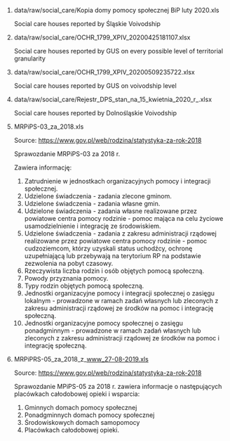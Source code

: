 1. data/raw/social_care/Kopia domy pomocy społecznej BiP luty 2020.xls

    Social care houses reported by Śląskie Voivodship 

2. data/raw/social_care/OCHR_1799_XPIV_20200425181107.xlsx

    Social care houses reported by GUS on every possible level of territorial granularity

3. data/raw/social_care/OCHR_1799_XPIV_20200509235722.xlsx
    
    Social care houses reported by GUS on voivodship level

4. data/raw/social_care/Rejestr_DPS_stan_na_15_kwietnia_2020_r_.xlsx

    Social care houses reported by Dolnośląskie Voivodship
    
5. MRPiPS-03_za_2018.xls

    Source: https://www.gov.pl/web/rodzina/statystyka-za-rok-2018
    
    Sprawozdanie MRPiPS-03 za 2018 r.

    Zawiera informację:
    1. Zatrudnienie w jednostkach organizacyjnych pomocy i integracji społecznej.
    2. Udzielone świadczenia  - zadania zlecone gminom.
    3. Udzielone świadczenia - zadania własne gmin.
    4. Udzielone świadczenia - zadania własne realizowane przez powiatowe centra pomocy rodzinie - pomoc mająca na celu życiowe usamodzielnienie i integrację ze środowiskiem.
    5.  Udzielone świadczenia - zadania z zakresu administracji rządowej realizowane przez powiatowe centra pomocy rodzinie - pomoc cudzoziemcom, którzy uzyskali status uchodźcy, ochronę uzupełniającą lub przebywają na terytorium RP na podstawie zezwolenia na pobyt czasowy.
    6. Rzeczywista liczba rodzin i osób objętych pomocą społeczną.
    7. Powody przyznania pomocy.
    8. Typy rodzin objętych pomocą społeczną.
    9.  Jednostki organizacyjne pomocy i integracji społecznej o zasięgu lokalnym - prowadzone w ramach zadań własnych lub zleconych z zakresu administracji rządowej ze środków na pomoc i integrację społeczną.  
    10. Jednostki organizacyjne pomocy społecznej o zasięgu ponadgminnym - prowadzone w ramach zadań własnych lub zleconych z zakresu administracji rządowej ze środków na pomoc i integrację społeczną.
    
6.   MRPiPRS-05_za_2018_z_www_27-08-2019.xls

     Source: https://www.gov.pl/web/rodzina/statystyka-za-rok-2018

     Sprawozdanie MPiPS-05 za 2018 r. zawiera informacje o następujących placówkach całodobowej opieki i wsparcia:
    
     1. Gminnych domach pomocy społecznej
     2. Ponadgminnych domach pomocy społecznej
     3. Środowiskowych domach samopomocy
     4. Placówkach całodobowej opieki.